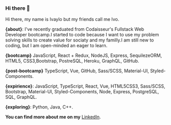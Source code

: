 ### Hi there 👋

Hi there, my name is Ivaylo but my friends call me Ivo.

**{about}**: I've recently graduated from Codaisseur's Fullstack Web Developer bootcamp.I started to code because I want to use my problem solving skills to 
create value for sociaty and my familly.I am still new to coding, but I am open-minded an eager to learn. 

**{bootcamp}**
JavaScript, React + Redux, NodeJS, Express, SequilezeORM, HTML5, CSS3,Bootstrap, PostreSQL, Heroku, GraphQL, GitHub.

**{post-bootcamp}**
TypeScript, Vue, GitHub, Sass/SCSS, Material-UI, Styled-Components. 

 **{expirience}**: JavaScript, TypeScript, React, Vue, HTML5CSS3, Sass/SCSS, Bootstrap, Material-UI, Styled-Components, Node, Express, PostgreSQL, SQL, GraphQL.
 
 **{exploring}**: Python, Java, C++.
 
**You can find more about me on my** [LinkedIn](https://www.linkedin.com/in/ivaylo-ivo-yankov/).
<!--
**mayallzObject/mayallzObject** is a ✨ _special_ ✨ repository because its `README.md` (this file) appears on your GitHub profile.


point_left Always happy to hear from you via email as well!

Here are some ideas to get you started:

- 🔭 I’m currently working on ...
- 🌱 I’m currently learning ...
- 👯 I’m looking to collaborate on ...
- 🤔 I’m looking for help with ...
- 💬 Ask me about ...
- 📫 How to reach me: ...
- 😄 Pronouns: ...
- ⚡ Fun fact: ...
-->
